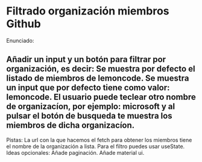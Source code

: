 # Filtrado organización miembros Github

Enunciado:

Añadir un input y un botón para filtrar por organización, es decir:
Se muestra por defecto el listado de miembros de lemoncode.
Se muestra un input que por defecto tiene como valor: lemoncode.
El usuario puede teclear otro nombre de organizacíon, por ejemplo: microsoft y al pulsar el botón
de busqueda te muestra los miembros de dicha organizacíon.
-----------------------------------------------------------------------------------------------------

Pistas:
La url con la que hacemos el fetch para obtener los miembros tiene el nombre de la organización a
lista.
Para el filtro puedes usar useState.
Ideas opcionales:
Añade paginación.
Añade material ui.
